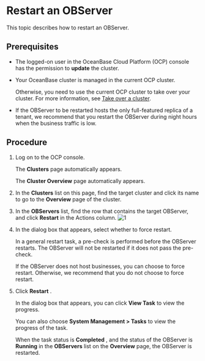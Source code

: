 Restart an OBServer 
========================================

This topic describes how to restart an OBServer. 

Prerequisites 
----------------------------------

* The logged-on user in the OceanBase Cloud Platform (OCP) console has the permission to **update** the cluster.

  

* Your OceanBase cluster is managed in the current OCP cluster. 

  Otherwise, you need to use the current OCP cluster to take over your cluster. For more information, see [Take over a cluster](../1.takeover-cluster.md).
  

* If the OBServer to be restarted hosts the only full-featured replica of a tenant, we recommend that you restart the OBServer during night hours when the business traffic is low.

  




Procedure 
------------------------------

1. Log on to the OCP console. 

   The **Clusters** page automatically appears. 

   The **Cluster Overview** page automatically appears.
   

2. In the **Clusters** list on this page, find the target cluster and click its name to go to the **Overview** page of the cluster.

   

3. In the **OBServers** list, find the row that contains the target OBServer, and click **Restart** in the Actions column. ![1](https://help-static-aliyun-doc.aliyuncs.com/assets/img/en-US/5004306461/p399396.png)

   

4. In the dialog box that appears, select whether to force restart. 

   In a general restart task, a pre-check is performed before the OBServer restarts. The OBServer will not be restarted if it does not pass the pre-check.

   If the OBServer does not host businesses, you can choose to force restart. Otherwise, we recommend that you do not choose to force restart.
   

5. Click **Restart** . 

   In the dialog box that appears, you can click **View Task** to view the progress. 

   You can also choose **System Management \> Tasks** to view the progress of the task. 

   When the task status is **Completed** , and the status of the OBServer is **Running** in the **OBServers** list on the **Overview** page, the OBServer is restarted.
   



